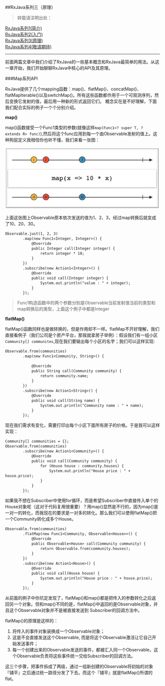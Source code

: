 ##RxJava系列三（原理）
> 转载请注明出处：[]()

[RxJava系列1(简介)](http://www.jianshu.com/p/ec9849f2e510)  
[RxJava系列2(入门)](http://www.jianshu.com/p/ba61c047c230)  
[RxJava系列3(原理)]()  
<u>RxJava系列4(敬请期待)</u>  


***
前面两篇文章中我们介绍了RxJava的一些基本概念和RxJava最简单的用法。从这一章开始，我们开始聊聊RxJava中核心的API及其原理。

###Map系列API

RxJava提供了几个mapping函数：map()、flatMap()、concatMap()、flatMapIterable()以及switchMap()。所有这些函数都作用于一个可观测序列，然后变换它发射的值，最后用一种新的形式返回它们。
概念实在是不好理解，下面我们配合实际的例子一个个分别介绍。

**map()**

map()函数接受一个Func1类型的参数(就像这样`map(Func1<? super T, ? extends R> func)`),然后将这个func应用到每一个由Observable发射的值上。这种狗屁定义我相信你也听不懂，我们来看一张图：

![map](map.jpeg)

上面这张图上Observable原本依次发送的值为1、2、3，经过map转换后就变成了10、20、30。


    Observable.just(1, 2, 3)
            .map(new Func1<Integer, Integer>() {
                @Override
                public Integer call(Integer integer) {
                    return integer * 10;
                }
            })
            .subscribe(new Action1<Integer>() {
                @Override
                public void call(Integer integer) {
                    System.out.println("value : " + integer);
                }
            });
            
 > Func1构造函数中的两个参数分别是Observable当前发射值当前的类型和map转换后的类型，上面这个例子中都是Integer


**flatMap()**

flatMap()函数同样也是做转换的，但是作用却不一样。flatMap不开好理解，我们直接看例子（我们公司是个房产平台，那我就拿房子举例）：假设我们有一组小区`Community[] communites`,现在我们要输出每个小区的名字；我们可以这样实现:

    Observable.from(communities)
            .map(new Func1<Community, String>() {

                @Override
                public String call(Community community) {
                    return community.name;
                }
            })
            .subscribe(new Action1<String>() {
                @Override
                public void call(String name) {
                    System.out.println("Community name : " + name);
                }
            });

现在我们需求有变化，需要打印出每个小区下面所有房子的价格。于是我可以这样实现：

   	Community[] communities = {};
    Observable.from(communities)
            .subscribe(new Action1<Community>() {
                @Override
                public void call(Community community) {
                    for (House house : community.houses) {
                        System.out.println("House price : " + house.price);
                    }
                }
            });
            
            
如果我不想在Subscriber中使用for循环，而是希望Subscriber中直接传入单个的House对象呢（这对于代码复用很重要）？用map()显然是不行的，因为map()是一对一的转化，而我现在的要求是一对多的转化。那么我们可以使用flatMap()把一个Community转化成多个House。
            

    Observable.from(communities)
            .flatMap(new Func1<Community, Observable<House>>() {
                @Override
                public Observable<House> call(Community community) {
                    return Observable.from(community.houses);
                }
            })
            .subscribe(new Action1<House>() {
                @Override
                public void call(House house) {
                    System.out.println("House price : " + house.price);
                }
            });
            
            
从前面的例子中你坑定发现了，flatMap()和map()都是把传入的参数转化之后返回另一个对象。但和map()不同的是，flatMap()中返回的是Observable对象，并且这个Observable对象并不是被直接发送到 Subscriber的回调方法中。

flatMap()的原理是这样的：

1. 将传入的事件对象装换成一个Observable对象；
2. 这是不会直接发送这个Observable, 而是将这个Observable激活让它自己开始发送事件；
3. 每一个创建出来的Observable发送的事件，都被汇入同一个Observable，这个Observable负责将这些事件统一交给Subscriber的回调方法。

这三个步骤，把事件拆成了两级，通过一组新创建的Observable将初始的对象『铺平』之后通过统一路径分发了下去。而这个『铺平』就是flatMap()所谓的flat。